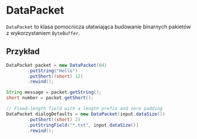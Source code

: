 # DataPacket

`DataPacket` to klasa pomocnicza ułatwiająca budowanie binarnych pakietów z
wykorzystaniem `ByteBuffer`.

## Przykład

```java
DataPacket packet = new DataPacket(64)
        .putString("Hello")
        .putShort((short) 12)
        .rewind();

String message = packet.getString();
short number = packet.getShort();

// Fixed-length field with a length prefix and zero padding
DataPacket dialogDefaults = new DataPacket(input.dataSize())
        .putShort((short) 2)
        .putStringField("*.txt", input.dataSize())
        .rewind();
```
